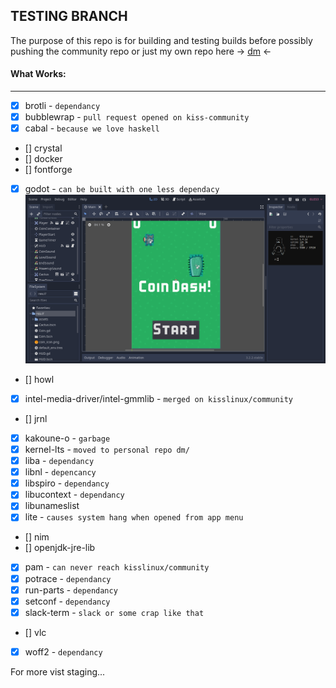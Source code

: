 ## TESTING BRANCH

The purpose of this repo is for building and testing builds
before possibly pushing the community repo or just my own
repo here -> [dm](https://github.com/mmatongo/dm) <-

#### What Works:
---
- [x] brotli - `dependancy`
- [x] bubblewrap - `pull request opened on kiss-community`
- [x] cabal - `because we love haskell`
- [] crystal
- [] docker
- [] fontforge
- [x] godot - `can be built with one less dependacy`
  ![](https://raw.githubusercontent.com/mmatongo/kiss/master/testing/godot.png)
- [] howl
- [x] intel-media-driver/intel-gmmlib - `merged on
  kisslinux/community`
- [] jrnl
- [x] kakoune-o - `garbage`
- [x] kernel-lts - `moved to personal repo dm/`
- [x] liba - `dependancy`
- [x] libnl - `depencancy`
- [x] libspiro - `dependancy`
- [x] libucontext - `dependancy`
- [x] libunameslist
- [x] lite - `causes system hang when opened from app menu`
- [] nim
- [] openjdk-jre-lib
- [x] pam - `can never reach kisslinux/community`
- [x] potrace - `dependancy`
- [x] run-parts - `dependancy`
- [x] setconf - `dependancy`
- [x] slack-term - `slack or some crap like that`
- [] vlc
- [x] woff2 - `dependancy`

For more vist staging...
